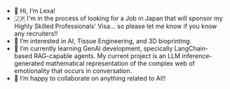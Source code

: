 - 👋 Hi, I’m Lexa!
- 🇯🇵 I'm in the process of looking for a Job in Japan that will sponsor my Highly Skilled Professionals' Visa... so please let me know if you know any recruiters!! 
- 👀 I’m interested in AI, Tissue Engineering, and 3D bioprinting.
- 🌱 I’m currently learning GenAI development, specically LangChain-based RAG-capable agents. My current project is an LLM inference-generated mathematical representation of the complex web of emotionality that occurs in conversation.
- 💞️ I’m happy to collaborate on anything related to AI!!

<!---
Lexa-B/Lexa-B is a ✨ special ✨ repository because its `README.md` (this file) appears on your GitHub profile.
You can click the Preview link to take a look at your changes.
--->
